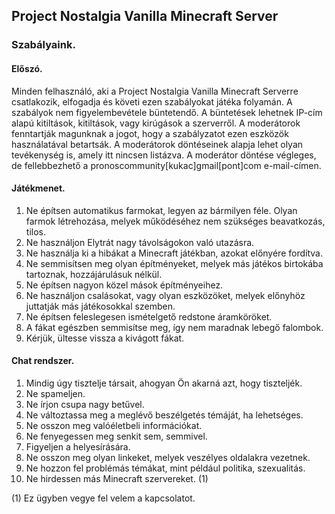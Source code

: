 ## Project Nostalgia Vanilla Minecraft Server

### Szabályaink.
#### Előszó.

Minden felhasználó, aki a Project Nostalgia Vanilla Minecraft Serverre csatlakozik, elfogadja és követi ezen szabályokat játéka folyamán. A szabályok nem figyelembevétele büntetendő. A büntetések lehetnek IP-cím alapú kitiltások, kitiltások, vagy kirúgások a szerverről. A moderátorok fenntartják magunknak a jogot, hogy a szabályzatot ezen eszközök használatával betartsák. A moderátorok döntéseinek alapja lehet olyan tevékenység is, amely itt nincsen listázva. A moderátor döntése végleges, de fellebbezhető a pronoscommunity[kukac]gmail[pont]com e-mail-címen.

#### Játékmenet.

1. Ne építsen automatikus farmokat, legyen az bármilyen féle. Olyan farmok létrehozása, melyek működéséhez nem szükséges beavatkozás, tilos.
2. Ne használjon Elytrát nagy távolságokon való utazásra.
3. Ne használja ki a hibákat a Minecraft játékban, azokat előnyére fordítva.
4. Ne semmisítsen meg olyan építményeket, melyek más játékos birtokába tartoznak, hozzájárulásuk nélkül.
5. Ne építsen nagyon közel mások építményeihez.
6. Ne használjon csalásokat, vagy olyan eszközöket, melyek előnyhöz juttatják más játékosokkal szemben.
7. Ne építsen feleslegesen ismételgető redstone áramköröket.
8. A fákat egészben semmisítse meg, így nem maradnak lebegő falombok.
9. Kérjük, ültesse vissza a kivágott fákat.

#### Chat rendszer.

1. Mindig úgy tisztelje társait, ahogyan Ön akarná azt, hogy tiszteljék.
2. Ne spameljen.
3. Ne írjon csupa nagy betűvel.
4. Ne változtassa meg a meglévő beszélgetés témáját, ha lehetséges.
5. Ne osszon meg valóéletbeli információkat.
6. Ne fenyegessen meg senkit sem, semmivel.
7. Figyeljen a helyesírására.
8. Ne osszon meg olyan linkeket, melyek veszélyes oldalakra vezetnek.
9. Ne hozzon fel problémás témákat, mint például politika, szexualitás.
10. Ne hirdessen más Minecraft szervereket. (1)

(1) Ez ügyben vegye fel velem a kapcsolatot.
